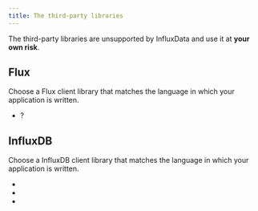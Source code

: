 ```yaml
---
title: The third-party libraries
---
```


The third-party libraries are unsupported by InfluxData and use it at **your own risk**.

## Flux
Choose a Flux client library that matches the language in which your application is written.

* ?

## InfluxDB
Choose a InfluxDB client library that matches the language in which your application is written.

* 
* 
*  
